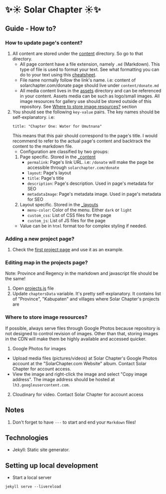 ✨☀️ Solar Chapter ☀️✨
===

## Guide - How to?
### How to update page's content?
1. All content are stored under the [content](content) directory. So go to that directory.
    - All page content have a file extension, namely `.md` (Markdown). This type of file is used to format your text. See what formatting you can do to your text using this [cheatsheet](https://www.markdownguide.org/cheat-sheet/).
    - File name normally follow the link's name. i.e: content of solarchapter.com/donate page should live under `content/donate.md`
    - All media content lives in the [assets](assets) directory and can be referenced in your content. Assets media can be such as logo/small images. All image resources for gallery use should be stored outside of this repository. See [Where to store image resources?](#where-to-store-image-resources) section
2. You should see the following `key-value` pairs. The key names should be self-explanatory.
    i.e:
    ```
    title: "Chapter One: Water for Umutnana"
    ```
    This means that this pair should correspond to the page's title. I would recommend to refer to the actual page's content and backtrack the content to the markdown file.
    - Configuration are classified by two groups:
    1. Page specific. Stored in the [_content](/_content)
        - `permalink`: Page's link URL. i.e: `/donate` will make the page be accessible through `solarchapter.com/donate`
        - `layout`: Page's layout
        - `title`: Page's title
        - `description`: Page's description. Used in page's metadata for SEO
        - `metadataImage`: Page's metadata image. Used in page's metadata for SEO
    2. Layout specific. Stored in the [_layouts](/_layouts)
        - `menu-color`: Color of the menu. Either `dark` or `light`
        - `custom_css`: List of CSS files for the page
        - `custom_js`: List of JS files for the page
    - Value can be in `html` format too for complex styling if needed.

### Adding a new project page?
1. Check the [first project page](content/projects/chapter-one-umutnana.md) and use it as an example.

### Editing map in the projects page?
Note: Province and Regency in the markdown and javascript file should be the same!
1. Open [projects.js](assets/js/projects.js#L1) file
2. Update `chaptersData` variable. It's pretty self-explanatory. It contains list of "Province", "Kabupaten" and villages where Solar Chapter's projects are

### <a id="where-to-store-image-resources"></a>Where to store image resources?
If possible, always serve files through Google Photos because repository is not designed to control revision of images. Other than that, storing images in the CDN will make them be highly available and accessed quicker.
1. Google Photos for images
- Upload media files (pictures/videos) at Solar Chapter's Google Photos account at the "SolarChapter.com Website" album. Contact Solar Chapter for account access.
- View the image and right-click the image and select "Copy image address". The image address should be hosted at `lh3.googleusercontent.com`.
2. Cloudinary for video. Contact Solar Chapter for account access 

## Notes
1. Don't forget to have `---` to start and end your `Markdown` files!

## Technologies
- Jekyll: Static site generator.

## Setting up local development
- Start a local server
```
jekyll serve --livereload
```